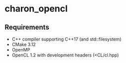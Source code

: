 # charon_opencl
## Requirements
- C++ compiler supporting C++17 (and std::filesystem)
- CMake 3.12
- OpenMP
- OpenCL 1.2 with development headers (<CL/cl.hpp)
